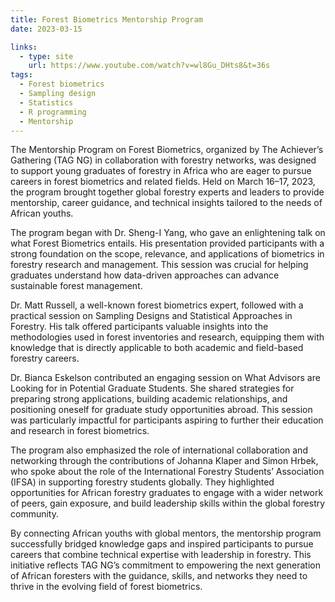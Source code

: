 ```yaml
---
title: Forest Biometrics Mentorship Program
date: 2023-03-15

links:
  - type: site
    url: https://www.youtube.com/watch?v=wl8Gu_DHts8&t=36s
tags:
  - Forest biometrics
  - Sampling design
  - Statistics
  - R programming
  - Mentorship
---
```


The Mentorship Program on Forest Biometrics, organized by The Achiever’s Gathering (TAG NG) in collaboration with forestry networks, was designed to support young graduates of forestry in Africa who are eager to pursue careers in forest biometrics and related fields. Held on March 16–17, 2023, the program brought together global forestry experts and leaders to provide mentorship, career guidance, and technical insights tailored to the needs of African youths.

The program began with Dr. Sheng-I Yang, who gave an enlightening talk on what Forest Biometrics entails. His presentation provided participants with a strong foundation on the scope, relevance, and applications of biometrics in forestry research and management. This session was crucial for helping graduates understand how data-driven approaches can advance sustainable forest management.

Dr. Matt Russell, a well-known forest biometrics expert, followed with a practical session on Sampling Designs and Statistical Approaches in Forestry. His talk offered participants valuable insights into the methodologies used in forest inventories and research, equipping them with knowledge that is directly applicable to both academic and field-based forestry careers.

Dr. Bianca Eskelson contributed an engaging session on What Advisors are Looking for in Potential Graduate Students. She shared strategies for preparing strong applications, building academic relationships, and positioning oneself for graduate study opportunities abroad. This session was particularly impactful for participants aspiring to further their education and research in forest biometrics.

The program also emphasized the role of international collaboration and networking through the contributions of Johanna Klaper and Simon Hrbek, who spoke about the role of the International Forestry Students’ Association (IFSA) in supporting forestry students globally. They highlighted opportunities for African forestry graduates to engage with a wider network of peers, gain exposure, and build leadership skills within the global forestry community.

By connecting African youths with global mentors, the mentorship program successfully bridged knowledge gaps and inspired participants to pursue careers that combine technical expertise with leadership in forestry. This initiative reflects TAG NG’s commitment to empowering the next generation of African foresters with the guidance, skills, and networks they need to thrive in the evolving field of forest biometrics.

<!--more-->

